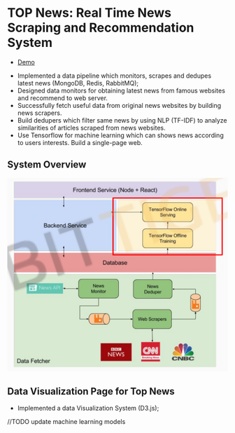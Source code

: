 # TOP News: Real Time News Scraping and Recommendation System

- [Demo](http://ec2-18-211-41-221.compute-1.amazonaws.com/)

* Implemented a data pipeline which monitors, scrapes and dedupes latest news (MongoDB, Redis, RabbitMQ);
* Designed data monitors for obtaining latest news from famous websites and recommend to web server.
* Successfully fetch useful data from original news websites by building news scrapers.
* Build dedupers which filter same news by using NLP (TF-IDF) to analyze similarities of articles scraped from news websites.
* Use Tensorflow for machine learning which can shows news according to users interests.
Build a single-page web.

## System Overview
![](https://github.com/horis233/News-Recommend-Project/blob/master/images_for_readme/1.png)

## Data Visualization Page for Top News
* Implemented a data Visualization System (D3.js);

//TODO update machine learning models
